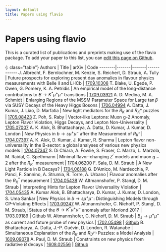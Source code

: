 ```yaml
---
layout: default
title: Papers using flavio
---
```


# Papers using flavio

This is a curated list of publications and preprints making use of the flavio package. To add your paper to this list, you can [edit this page on Github](https://github.com/flav-io/flav-io.github.io/blob/master/papers.md).


{: class="table"}
Authors | Title | arXiv | Code
--------|-------|-------|------------
J. Albrecht, F. Bernlochner, M. Kenzie, S. Reichert, D. Straub, A. Tully | Future prospects for exploring present day anomalies in flavour physics measurements with Belle II and LHCb | [1709.10308](https://arxiv.org/abs/1709.10308)
T. Blake, U. Egede, P. Owen, G. Pomery, K. A. Petridis | An empirical model of the long-distance contributions to $B\to K^\ast\mu^+\mu^-$ transitions | [1709.03921](https://arxiv.org/abs/1709.03921)
A. D. Medina, M. A. Schmidt |  Enlarging Regions of the MSSM Parameter Space for Large $\tan\beta$ via SUSY Decays of the Heavy Higgs Bosons | [1706.04994](https://arxiv.org/abs/1706.04994)
A. Datta, J. Kumar, J. Liao, D. Marfatia | New light mediators for the $R_K$ and $R_K*$ puzzles | [1705.08423](https://arxiv.org/abs/1705.08423)
Z. Poh, S. Raby | Vector-like Leptons: Muon g-2 Anomaly, Lepton Flavor Violation, Higgs Decays, and Lepton Non-Universality | [1705.07007](https://arxiv.org/abs/1705.07007)
A. K. Alok, B. Bhattacharya, A. Datta, D. Kumar, J. Kumar, D. London | New Physics in $b \rightarrow s \mu^+ \mu^-$ after the Measurement of $R_{K^\ast}$ | [1704.07397](https://arxiv.org/abs/1704.07397)
A. K. Alok, D. Kumar, J. Kumar, R. Sharma | Lepton flavor non-universality in the B-sector: a global analyses of various new physics models | [1704.07347](https://arxiv.org/abs/1704.07347)
S. Di Chiara, A. Fowlie, S. Fraser, C. Marzo, L. Marzola, M. Raidal, C. Spethmann | Minimal flavor-changing $Z^\prime$ models and muon $g-2$ after the $R_K^\ast$ measurement | [1704.06200](https://arxiv.org/abs/1704.06200)
F. Sala, D. M. Straub | A New Light Particle in B Decays? | [1704.06188](https://www.arxiv.org/abs/1704.06188)
G. D'Amico, M. Nardecchia, P. Panci, F. Sannino, A. Strumia, R. Torre, A. Urbano | Flavour anomalies after the $R_K^\ast$ measurement | [1704.05438](https://arxiv.org/abs/1704.05438)
W. Altmannshofer, P. Stangl, D. M. Straub | Interpreting Hints for Lepton Flavor Universality  Violation | [1704.05435](https://www.arxiv.org/abs/1704.05435)
A. Kumar Alok, B. Bhattacharya, D. Kumar, J. Kumar, D. London, S. Uma Sankar | New Physics in $b \rightarrow s \mu^+ \mu^-$: Distinguishing Models through CP-Violating Effects | [1703.09247](https://arxiv.org/abs/1703.09247)
W. Altmannshofer, C. Niehoff, P. Stangl, D. M. Straub,| Status of the $B\to K^\ast\mu^+\mu^-$ anomaly after Moriond 2017 | [1703.09189](https://www.arxiv.org/abs/1703.09189) | [Github](https://github.com/DavidMStraub/paper-bkstarmumu-anss)
W. Altmannshofer, C. Niehoff, D. M. Straub | $B_s\to\mu^+\mu^-$ as current and future probe of new physics | [1702.05498](https://www.arxiv.org/abs/1702.05498) | [Github](https://github.com/DavidMStraub/paper-bsmumu-ans)
B. Bhattacharya, A. Datta, J.-P. Guévin, D. London, R. Watanabe | Simultaneous Explanation of the $R_K$ and $R_{D^{(\ast)}}$ Puzzles: a Model Analysis | [1609.09078](https://arxiv.org/abs/1609.09078)
A. Paul, D. M. Straub | Constraints on new physics from radiative $B$ decays | [1608.02556](https://www.arxiv.org/abs/1608.02556) | [Github](https://github.com/DavidMStraub/paper-bvgamma-ps)
